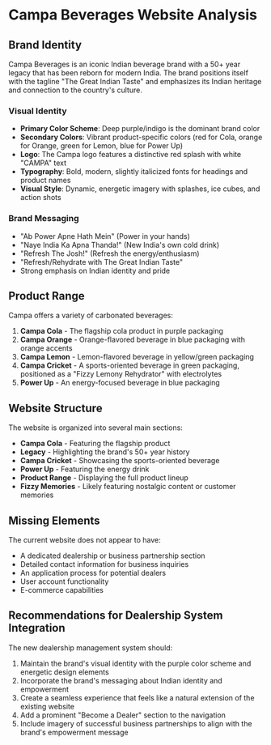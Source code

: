 # Campa Beverages Website Analysis

## Brand Identity

Campa Beverages is an iconic Indian beverage brand with a 50+ year legacy that has been reborn for modern India. The brand positions itself with the tagline "The Great Indian Taste" and emphasizes its Indian heritage and connection to the country's culture.

### Visual Identity
- **Primary Color Scheme**: Deep purple/indigo is the dominant brand color
- **Secondary Colors**: Vibrant product-specific colors (red for Cola, orange for Orange, green for Lemon, blue for Power Up)
- **Logo**: The Campa logo features a distinctive red splash with white "CAMPA" text
- **Typography**: Bold, modern, slightly italicized fonts for headings and product names
- **Visual Style**: Dynamic, energetic imagery with splashes, ice cubes, and action shots

### Brand Messaging
- "Ab Power Apne Hath Mein" (Power in your hands)
- "Naye India Ka Apna Thanda!" (New India's own cold drink)
- "Refresh The Josh!" (Refresh the energy/enthusiasm)
- "Refresh/Rehydrate with The Great Indian Taste"
- Strong emphasis on Indian identity and pride

## Product Range
Campa offers a variety of carbonated beverages:
1. **Campa Cola** - The flagship cola product in purple packaging
2. **Campa Orange** - Orange-flavored beverage in blue packaging with orange accents
3. **Campa Lemon** - Lemon-flavored beverage in yellow/green packaging
4. **Campa Cricket** - A sports-oriented beverage in green packaging, positioned as a "Fizzy Lemony Rehydrator" with electrolytes
5. **Power Up** - An energy-focused beverage in blue packaging

## Website Structure
The website is organized into several main sections:
- **Campa Cola** - Featuring the flagship product
- **Legacy** - Highlighting the brand's 50+ year history
- **Campa Cricket** - Showcasing the sports-oriented beverage
- **Power Up** - Featuring the energy drink
- **Product Range** - Displaying the full product lineup
- **Fizzy Memories** - Likely featuring nostalgic content or customer memories

## Missing Elements
The current website does not appear to have:
- A dedicated dealership or business partnership section
- Detailed contact information for business inquiries
- An application process for potential dealers
- User account functionality
- E-commerce capabilities

## Recommendations for Dealership System Integration
The new dealership management system should:
1. Maintain the brand's visual identity with the purple color scheme and energetic design elements
2. Incorporate the brand's messaging about Indian identity and empowerment
3. Create a seamless experience that feels like a natural extension of the existing website
4. Add a prominent "Become a Dealer" section to the navigation
5. Include imagery of successful business partnerships to align with the brand's empowerment message
